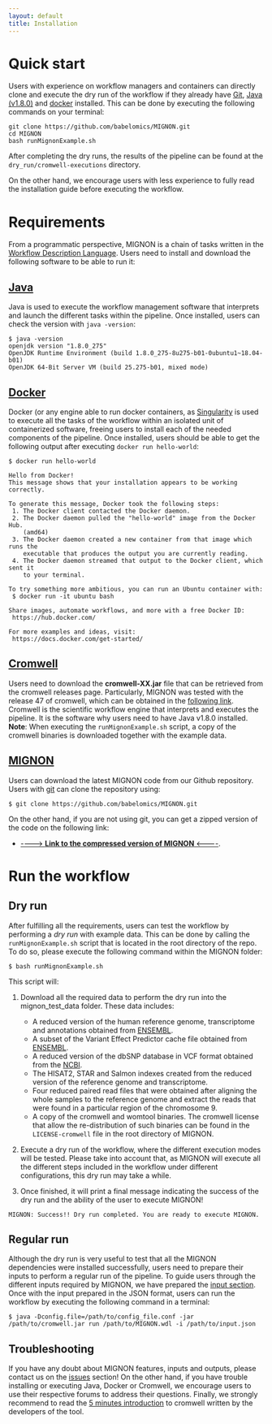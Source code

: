 ```yaml
---
layout: default
title: Installation
---
```


# Quick start

Users with experience on workflow managers and containers can directly clone and execute the dry run of the workflow if they already have [Git](https://git-scm.com/), [Java (v1.8.0)](https://www.java.com/es/download/) and [docker](https://www.docker.com/) installed. This can be done by executing the following commands on your terminal:

```
git clone https://github.com/babelomics/MIGNON.git
cd MIGNON
bash runMignonExample.sh
```

After completing the dry runs, the results of the pipeline can be found at the `dry_run/cromwell-executions` directory. 

On the other hand, we encourage users with less experience to fully read the installation guide before executing the workflow.

# Requirements

From a programmatic perspective, MIGNON is a chain of tasks written in the [Workflow Description Language](https://github.com/openwdl/wdl). Users need to install and download the following software to be able to run it:

## [Java](https://www.java.com/es/download/)

Java is used to execute the workflow management software that interprets and launch the different tasks within the pipeline. Once installed, users can check the version with `java -version`:

```
$ java -version
openjdk version "1.8.0_275"
OpenJDK Runtime Environment (build 1.8.0_275-8u275-b01-0ubuntu1~18.04-b01)
OpenJDK 64-Bit Server VM (build 25.275-b01, mixed mode)
```

## [Docker](https://www.docker.com/)

Docker (or any engine able to run docker containers, as [Singularity](https://sylabs.io/docs/) is used to execute all the tasks of the workflow within an isolated unit of containerized software, freeing users to install each of the needed components of the pipeline. Once installed, users should be able to get the following output after executing `docker run hello-world`:

```
$ docker run hello-world

Hello from Docker!
This message shows that your installation appears to be working correctly.

To generate this message, Docker took the following steps:
 1. The Docker client contacted the Docker daemon.
 2. The Docker daemon pulled the "hello-world" image from the Docker Hub.
    (amd64)
 3. The Docker daemon created a new container from that image which runs the
    executable that produces the output you are currently reading.
 4. The Docker daemon streamed that output to the Docker client, which sent it
    to your terminal.

To try something more ambitious, you can run an Ubuntu container with:
 $ docker run -it ubuntu bash

Share images, automate workflows, and more with a free Docker ID:
 https://hub.docker.com/

For more examples and ideas, visit:
 https://docs.docker.com/get-started/
```

## [Cromwell](https://github.com/broadinstitute/cromwell)

Users need to download the **cromwell-XX.jar** file that can be retrieved from the cromwell releases page. Particularly, MIGNON was tested with the release 47 of cromwell, which can be obtained in the [following link](https://github.com/broadinstitute/cromwell/releases/tag/47). Cromwell is the scientific workflow engine that interprets and executes the pipeline. It is the software why users need to have Java v1.8.0 installed. **Note**: When executing the `runMignonExample.sh` script, a copy of the cromwell binaries is downloaded together with the example data.

## [MIGNON](https://github.com/babelomics/MIGNON/)

Users can download the latest MIGNON code from our Github repository. Users with [git](https://git-scm.com/) can clone the repository using:

```
$ git clone https://github.com/babelomics/MIGNON.git
```
On the other hand, if you are not using git, you can get a zipped version of the code on the following link:

* [----> **Link to the compressed version of MIGNON** <----](https://github.com/babelomics/MIGNON/archive/master.zip).

# Run the workflow

## Dry run

After fulfilling all the requirements, users can test the workflow by performing a *dry run* with example data. This can be done by calling the `runMignonExample.sh` script that is located in the root directory of the repo. To do so, please execute the following command within the MIGNON folder:

```
$ bash runMignonExample.sh
```
This script will:

1. Download all the required data to perform the dry run into the mignon_test_data folder. These data includes:
   * A reduced version of the human reference genome, transcriptome and annotations obtained from [ENSEMBL](https://www.ensembl.org/Homo_sapiens/Info/Index).
   * A subset of the Variant Effect Predictor cache file obtained from [ENSEMBL](ftp://ftp.ensembl.org/pub/release-99/variation/indexed_vep_cache/).
   * A reduced version of the dbSNP database in VCF format obtained from the [NCBI](https://ftp.ncbi.nih.gov/snp/organisms/human_9606_b150_GRCh38p7/VCF/All_20170710.vcf.gz).
   * The HISAT2, STAR and Salmon indexes created from the reduced version of the reference genome and transcriptome.
   * Four reduced paired read files that were obtained after aligning the whole samples to the reference genome and extract the reads that were found in a particular region of the chromosome 9.
   * A copy of the cromwell and womtool binaries. The cromwell license that allow the re-distribution of such binaries can be found in the `LICENSE-cromwell` file in the root directory of MIGNON.


2. Execute a dry run of the workflow, where the different execution modes will be tested. Please take into account that, as MIGNON will execute all the different steps included in the workflow under different configurations, this dry run may take a while. 

3. Once finished, it will print a final message indicating the success of the dry run and the ability of the user to execute MIGNON!

```
MIGNON: Success!! Dry run completed. You are ready to execute MIGNON.
```

## Regular run

Although the dry run is very useful to test that all the MIGNON dependencies were installed successfully, users need to prepare their inputs to perform a regular run of the pipeline. To guide users through the different inputs required by MIGNON, we have prepared the [input section](2_input.md). Once with the input prepared in the JSON format, users can run the workflow by executing the following command in a terminal:

```
$ java -Dconfig.file=/path/to/config_file.conf -jar /path/to/cromwell.jar run /path/to/MIGNON.wdl -i /path/to/input.json
```

## Troubleshooting

If you have any doubt about MIGNON features, inputs and outputs, please contact us on the [issues](https://github.com/babelomics/MIGNON/issues) section! On the other hand, if you have trouble installing or executing Java, Docker or Cromwell, we encourage users to use their respective forums to address their questions. Finally, we strongly recommend to read the [5 minutes introduction](https://cromwell.readthedocs.io/en/stable/tutorials/FiveMinuteIntro/) to cromwell written by the developers of the tool.
